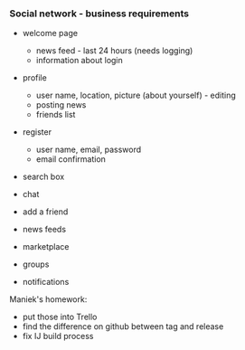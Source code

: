 ### Social network - business requirements 
- welcome page
  - news feed - last 24 hours (needs logging)
  - information about login
- profile
  - user name, location, picture (about yourself) - editing
  - posting news
  - friends list
- register
  - user name, email, password
  - email confirmation

- search box
- chat
- add a friend
- news feeds
- marketplace
- groups
- notifications

Maniek's homework:
- put those into Trello
- find the difference on github between tag and release
- fix IJ build process
